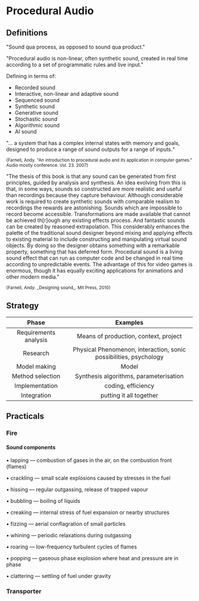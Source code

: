 # Procedural Audio

## Definitions


"Sound qua process, as opposed to sound qua product."

"Procedural audio is non-linear, often synthetic sound, created in real time according to a set of programmatic rules and live input."


Defining in terms of:

- Recorded sound
- Interactive, non-linear and adaptive sound
- Sequenced sound
- Synthetic sound
- Generative sound
- Stochastic sound
- Algorithmic sound
- AI sound 


"... a system that has a complex internal states with memory and goals, designed to produce a range of sound outputs for a range of inputs.“ 

<small>
(Farnell, Andy. "An introduction to procedural audio and its application in computer games." Audio mostly conference. Vol. 23. 2007)
</small>


"The thesis of this book is that any sound can be generated from first principles, guided by analysis and synthesis. An idea evolving from this is that, in some ways, sounds so constructed are more realistic and useful than recordings because they capture behaviour. Although considerable work is required to create synthetic sounds with comparable realism to recordings the rewards are astonishing. Sounds which are impossible to record become accessible. Transformations are made available that cannot be achieved th[r]ough any existing effects process. And fantastic sounds can be created by reasoned extrapolation. This considerably enhances the palette of the traditional sound designer beyond mixing and applying effects to existing material to include constructing and manipulating virtual sound objects. By doing so the designer obtains something with a remarkable property, something that has deferred form. Procedural sound is a living sound effect that can run as computer code and be changed in real time according to unpredictable events. The advantage of this for video games is enormous, though it has equally exciting applications for animations and other modern media."

<small>
(Farnell, Andy. _Designing sound_. Mit Press, 2010)
</small>

## Strategy

|         Phase         	|                              Examples                             	|
|:---------------------:	|:-----------------------------------------------------------------:	|
| Requirements analysis 	| Means of production, context, project                             	|
| Research              	| Physical Phenomenon, interaction, sonic possibilities, psychology 	|
| Model making          	| Model                                                             	|
| Method selection      	| Synthesis algorithms, parameterisation                            	|
| Implementation        	| coding, efficiency                                                	|
| Integration           	| putting it all together                                           	|

## Practicals

### Fire

#### Sound components

• lapping — combustion of gases in the air, on the combustion front (flames) 

• crackling — small scale explosions caused by stresses in the fuel

• hissing — regular outgassing, release of trapped vapour

• bubbling — boiling of liquids 

• creaking — internal stress of fuel expansion or nearby structures 

• fizzing — aerial conflagration of small particles

• whining — periodic relaxations during outgassing

• roaring — low-frequency turbulent cycles of flames 

• popping — gaseous phase explosion where heat and pressure are in phase 

• clattering — settling of fuel under gravity 

### Transporter
